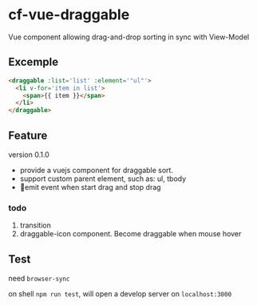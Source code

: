 # cf-vue-draggable

Vue component allowing drag-and-drop sorting in sync with View-Model

## Excemple

```html
<draggable :list='list' :element='"ul"'>
  <li v-for='item in list'>
    <span>{{ item }}</span>
  </li>
</draggable>
```

## Feature

version 0.1.0

- provide a vuejs component for draggable sort.
- support custom parent element, such as: ul, tbody
- emit event when start drag and stop drag

### todo

1. transition
2. draggable-icon component. Become draggable when mouse hover

## Test

need `browser-sync`

on shell `npm run test`, will open a develop server on `localhost:3000`